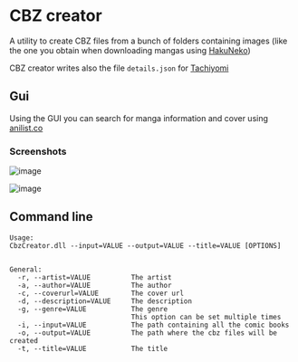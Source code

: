 # CBZ creator

A utility to create CBZ files from a bunch of folders containing images (like the one you obtain when downloading mangas using [HakuNeko](https://hakuneko.download/))

CBZ creator writes also the file `details.json` for [Tachiyomi](https://tachiyomi.org/)

## Gui
Using the GUI you can search for manga information and cover using [anilist.co](https://anilist.co/)

### Screenshots
![image](https://user-images.githubusercontent.com/289552/234328058-1f716126-8116-40e1-9948-546f546d2e35.png)

![image](https://user-images.githubusercontent.com/289552/234327998-30a1dded-a3bb-4ebf-aeea-a6ce16a67898.png)

## Command line
```
Usage:
CbzCreator.dll --input=VALUE --output=VALUE --title=VALUE [OPTIONS]


General:
  -r, --artist=VALUE          The artist
  -a, --author=VALUE          The author
  -c, --coverurl=VALUE        The cover url
  -d, --description=VALUE     The description
  -g, --genre=VALUE           The genre
                              This option can be set multiple times
  -i, --input=VALUE           The path containing all the comic books
  -o, --output=VALUE          The path where the cbz files will be created
  -t, --title=VALUE           The title

```

